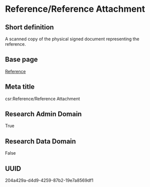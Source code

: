 # Reference/Reference Attachment
## Short definition
A scanned copy of the physical signed document representing the reference.
## Base page
[Reference](../../Objects/Reference.md)
## Meta title
csr:Reference/Reference Attachment
## Research Admin Domain
True
## Research Data Domain
False
## UUID
204a429a-d4d9-4259-87b2-19e7a8569df1
